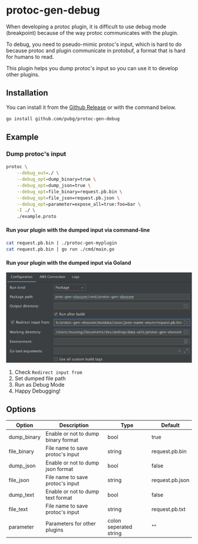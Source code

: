 # protoc-gen-debug

When developing a protoc plugin, it is difficult to use debug mode (breakpoint) because of the way protoc communicates with the plugin.

To debug, you need to pseudo-mimic protoc's input, which is hard to do because protoc and plugin communicate in protobuf, a format that is hard for humans to read.

This plugin helps you dump protoc's input so you can use it to develop other plugins.

## Installation
You can install it from the [Github Release](https://github.com/pubg/protoc-gen-debug) or with the command below.

```sh
go install github.com/pubg/protoc-gen-debug
```

## Example

### Dump protoc's input
```sh
protoc \
    --debug_out=./ \
    --debug_opt=dump_binary=true \
    --debug_opt=dump_json=true \
    --debug_opt=file_binary=request.pb.bin \
    --debug_opt=file_json=request.pb.json \
    --debug_opt=parameter=expose_all=true:foo=bar \
    -I ./ \
    ./example.proto
```

#### Run your plugin with the dumped input via command-line
```sh
cat request.pb.bin | ./protoc-gen-myplugin
cat request.pb.bin | go run ./cmd/main.go
```

#### Run your plugin with the dumped input via Goland
![goland](goland.png)

1. Check `Redirect input from`
2. Set dumped file path
3. Run as Debug Mode
4. Happy Debugging!

## Options
| Option      | Description                         | Type                   | Default         |
|-------------|-------------------------------------|------------------------|-----------------|
| dump_binary | Enable or not to dump binary format | bool                   | true            |
| file_binary | File name to save protoc's input    | string                 | request.pb.bin  |
| dump_json   | Enable or not to dump json format   | bool                   | false           |
| file_json   | File name to save protoc's input    | string                 | request.pb.json |
| dump_text   | Enable or not to dump text format   | bool                   | false           |
| file_text   | File name to save protoc's input    | string                 | request.pb.txt  |
| parameter   | Parameters for other plugins        | colon seperated string | ""              |

